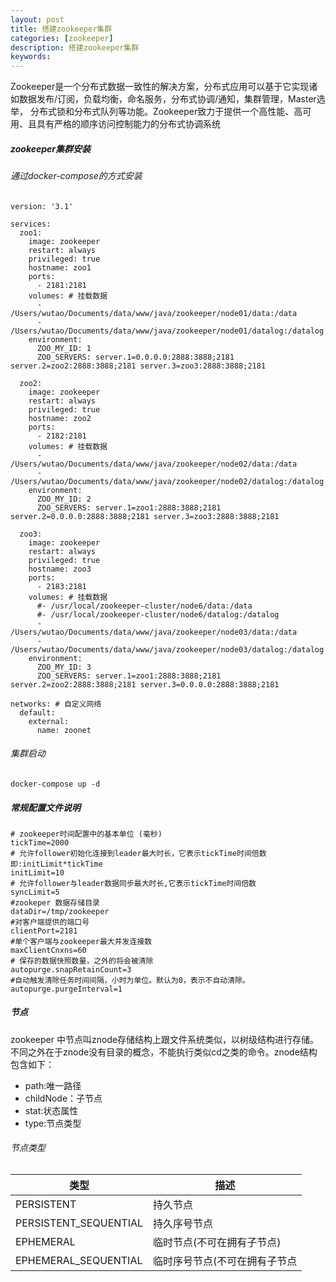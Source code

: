 ```yaml
---
layout: post
title: 搭建zookeeper集群
categories: [zookeeper]
description: 搭建zookeeper集群
keywords: 
---
```


Zookeeper是一个分布式数据一致性的解决方案，分布式应用可以基于它实现诸如数据发布/订阅，负载均衡，命名服务，分布式协调/通知，集群管理，Master选举， 分布式锁和分布式队列等功能。Zookeeper致力于提供一个高性能、高可用、且具有严格的顺序访问控制能力的分布式协调系统

##### zookeeper集群安装
###### 通过docker-compose的方式安装
```
version: '3.1'

services:
  zoo1:
    image: zookeeper
    restart: always
    privileged: true
    hostname: zoo1
    ports:
      - 2181:2181
    volumes: # 挂载数据
      - /Users/wutao/Documents/data/www/java/zookeeper/node01/data:/data
      - /Users/wutao/Documents/data/www/java/zookeeper/node01/datalog:/datalog
    environment:
      ZOO_MY_ID: 1
      ZOO_SERVERS: server.1=0.0.0.0:2888:3888;2181 server.2=zoo2:2888:3888;2181 server.3=zoo3:2888:3888;2181

  zoo2:
    image: zookeeper
    restart: always
    privileged: true
    hostname: zoo2
    ports:
      - 2182:2181
    volumes: # 挂载数据
      - /Users/wutao/Documents/data/www/java/zookeeper/node02/data:/data
      - /Users/wutao/Documents/data/www/java/zookeeper/node02/datalog:/datalog
    environment:
      ZOO_MY_ID: 2
      ZOO_SERVERS: server.1=zoo1:2888:3888;2181 server.2=0.0.0.0:2888:3888;2181 server.3=zoo3:2888:3888;2181

  zoo3:
    image: zookeeper
    restart: always
    privileged: true
    hostname: zoo3
    ports:
      - 2183:2181
    volumes: # 挂载数据
      #- /usr/local/zookeeper-cluster/node6/data:/data
      #- /usr/local/zookeeper-cluster/node6/datalog:/datalog
      - /Users/wutao/Documents/data/www/java/zookeeper/node03/data:/data
      - /Users/wutao/Documents/data/www/java/zookeeper/node03/datalog:/datalog
    environment:
      ZOO_MY_ID: 3
      ZOO_SERVERS: server.1=zoo1:2888:3888;2181 server.2=zoo2:2888:3888;2181 server.3=0.0.0.0:2888:3888;2181

networks: # 自定义网络
  default:
    external:
      name: zoonet
```

###### 集群启动
```
docker-compose up -d
```

##### 常规配置文件说明
```
# zookeeper时间配置中的基本单位 (毫秒)
tickTime=2000
# 允许follower初始化连接到leader最大时长，它表示tickTime时间倍数 即:initLimit*tickTime
initLimit=10
# 允许follower与leader数据同步最大时长,它表示tickTime时间倍数 
syncLimit=5
#zookeper 数据存储目录
dataDir=/tmp/zookeeper
#对客户端提供的端口号
clientPort=2181
#单个客户端与zookeeper最大并发连接数
maxClientCnxns=60
# 保存的数据快照数量，之外的将会被清除
autopurge.snapRetainCount=3
#自动触发清除任务时间间隔，小时为单位。默认为0，表示不自动清除。
autopurge.purgeInterval=1
```

##### 节点
zookeeper 中节点叫znode存储结构上跟文件系统类似，以树级结构进行存储。不同之外在于znode没有目录的概念，不能执行类似cd之类的命令。znode结构包含如下：
- path:唯一路径
- childNode：子节点
- stat:状态属性
- type:节点类型

###### 节点类型
类型| 描述
---|---
PERSISTENT	| 持久节点
PERSISTENT_SEQUENTIAL |	持久序号节点
EPHEMERAL |	临时节点(不可在拥有子节点)
EPHEMERAL_SEQUENTIAL|临时序号节点(不可在拥有子节点
